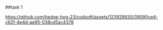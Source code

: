 ##task 1

https://github.com/hedge-hog-23/codsoft/assets/123928930/39090ce4-c62f-4e4d-ae95-038cd5ac4378

